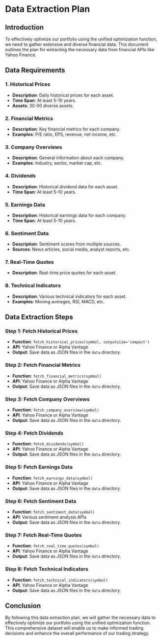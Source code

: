 # Data Extraction Plan

## Introduction

To effectively optimize our portfolio using the unified optimization function, we need to gather extensive and diverse financial data. This document outlines the plan for extracting the necessary data from financial APIs like Yahoo Finance.

## Data Requirements

### 1. Historical Prices
- **Description**: Daily historical prices for each asset.
- **Time Span**: At least 5-10 years.
- **Assets**: 30-50 diverse assets.

### 2. Financial Metrics
- **Description**: Key financial metrics for each company.
- **Examples**: P/E ratio, EPS, revenue, net income, etc.

### 3. Company Overviews
- **Description**: General information about each company.
- **Examples**: Industry, sector, market cap, etc.

### 4. Dividends
- **Description**: Historical dividend data for each asset.
- **Time Span**: At least 5-10 years.

### 5. Earnings Data
- **Description**: Historical earnings data for each company.
- **Time Span**: At least 5-10 years.

### 6. Sentiment Data
- **Description**: Sentiment scores from multiple sources.
- **Sources**: News articles, social media, analyst reports, etc.

### 7. Real-Time Quotes
- **Description**: Real-time price quotes for each asset.

### 8. Technical Indicators
- **Description**: Various technical indicators for each asset.
- **Examples**: Moving averages, RSI, MACD, etc.

## Data Extraction Steps

### Step 1: Fetch Historical Prices
- **Function**: `fetch_historical_prices(symbol, outputsize='compact')`
- **API**: Yahoo Finance or Alpha Vantage
- **Output**: Save data as JSON files in the `data` directory.

### Step 2: Fetch Financial Metrics
- **Function**: `fetch_financial_metrics(symbol)`
- **API**: Yahoo Finance or Alpha Vantage
- **Output**: Save data as JSON files in the `data` directory.

### Step 3: Fetch Company Overviews
- **Function**: `fetch_company_overview(symbol)`
- **API**: Yahoo Finance or Alpha Vantage
- **Output**: Save data as JSON files in the `data` directory.

### Step 4: Fetch Dividends
- **Function**: `fetch_dividends(symbol)`
- **API**: Yahoo Finance or Alpha Vantage
- **Output**: Save data as JSON files in the `data` directory.

### Step 5: Fetch Earnings Data
- **Function**: `fetch_earnings_data(symbol)`
- **API**: Yahoo Finance or Alpha Vantage
- **Output**: Save data as JSON files in the `data` directory.

### Step 6: Fetch Sentiment Data
- **Function**: `fetch_sentiment_data(symbol)`
- **API**: Various sentiment analysis APIs
- **Output**: Save data as JSON files in the `data` directory.

### Step 7: Fetch Real-Time Quotes
- **Function**: `fetch_real_time_quotes(symbol)`
- **API**: Yahoo Finance or Alpha Vantage
- **Output**: Save data as JSON files in the `data` directory.

### Step 8: Fetch Technical Indicators
- **Function**: `fetch_technical_indicators(symbol)`
- **API**: Yahoo Finance or Alpha Vantage
- **Output**: Save data as JSON files in the `data` directory.

## Conclusion

By following this data extraction plan, we will gather the necessary data to effectively optimize our portfolio using the unified optimization function. This comprehensive dataset will enable us to make informed trading decisions and enhance the overall performance of our trading strategy.
